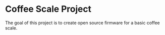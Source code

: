# Coffee Scale Project

The goal of this project is to create open source firmware for a basic coffee scale.
